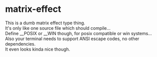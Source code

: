 # matrix-effect
This is a dumb matrix effect type thing.\
It's only like one source file which should compile...\
Define __POSIX or __WIN though, for posix compatible or win systems...\
Also your terminal needs to support ANSI escape codes, no other dependencies.\
It even looks kinda nice though.
